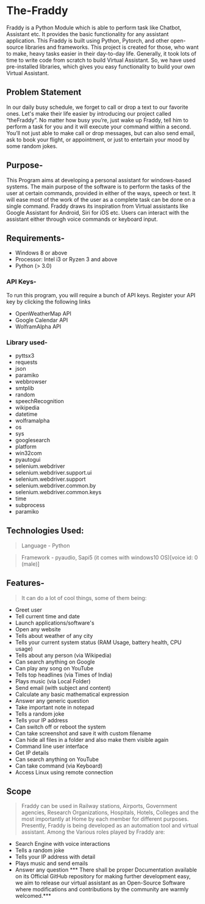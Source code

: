 # The-Fraddy
Fraddy is a Python Module which is able to perform task like Chatbot, Assistant etc. It provides the basic functionality for any assistant application. This Fraddy is built using Python, Pytorch, and other open-source libraries and frameworks.  This project is created for those, who want to make, heavy tasks easier in their day-to-day life. Generally, it took lots of time to write code from scratch to build Virtual Assistant. So, we have used pre-installed libraries, which gives you easy functionality to build your own Virtual Assistant.

## Problem Statement
In our daily busy schedule, we forget to call or drop a text to our favorite ones. Let's make their life easier by introducing our project called “theFraddy”. 
No matter how busy you’re, just wake up Fraddy, tell him to perform a task for you and it will execute your command within a second. You’ll not just able to make call or drop messages, but can also send email, ask to book your flight, or appointment, or just to entertain your mood by some random jokes.

## Purpose-
This Program aims at developing a personal assistant for windows-based systems. The main purpose of the software is to perform the tasks of the user at certain commands, provided in either of the ways, speech or text. It will ease most of the work of the user as a complete task can be done on a single command. Fraddy draws its inspiration from Virtual assistants like Google Assistant for Android, Siri for iOS etc. Users can interact with the assistant either through voice commands or keyboard input.


## Requirements-
-	Windows 8 or above
-	Processor: Intel i3 or Ryzen 3 and above
-	Python (> 3.0)

### API Keys-
To run this program, you will require a bunch of API keys. Register your API key by clicking the following links
-	OpenWeatherMap API
-	Google Calendar API
-	WolframAlpha API
### Library used-
- pyttsx3
-	requests
-	json
-	paramiko
-	webbrowser
-	smtplib
-	random
-	speechRecognition
-	wikipedia
-	datetime
-	wolframalpha
-	os
-	sys
-	googlesearch
-	platform
-	win32com
-	pyautogui
-	selenium.webdriver
-	selenium.webdriver.support.ui 
-	selenium.webdriver.support 
-	selenium.webdriver.common.by
-	selenium.webdriver.common.keys
-	time
-	subprocess
-	paramiko

## Technologies Used:
> Language - Python


> Framework - pyaudio, Sapi5 (it comes with windows10 OS)[voice id: 0 (male)]

## Features-
>It can do a lot of cool things, some of them being:

-	Greet user
-	Tell current time and date
-	Launch applications/software's
-	Open any website
-	Tells about weather of any city
-	Tells your current system status (RAM Usage, battery health, CPU usage)
-	Tells about any person (via Wikipedia)
-	Can search anything on Google
-	Can play any song on YouTube
-	Tells top headlines (via Times of India)
-	Plays music (via Local Folder)
-	Send email (with subject and content)
-	Calculate any basic mathematical expression
-	Answer any generic question
-	Take important note in notepad
-	Tells a random joke
-	Tells your IP address
-	Can switch off or reboot the system
-	Can take screenshot and save it with custom filename
-	Can hide all files in a folder and also make them visible again
-	Command line user interface
-	Get IP details 
-	Can search anything on YouTube
-	Can take command (via Keyboard)
-	Access Linux using remote connection

## Scope
>Fraddy can be used in Railway stations, Airports, Government agencies, Research Organizations, Hospitals, Hotels, Colleges and the most importantly at Home by each member for different purposes.
>Presently, Fraddy is being developed as an automation tool and virtual assistant. Among the Various roles played by Fraddy are: 
- Search Engine with voice interactions 
- Tells a random joke
- Tells your IP address with detail
- Plays music and send emails
- Answer any question
*** There shall be proper Documentation available on its Official GitHub repository for making further development easy, we aim to release our virtual assistant as an Open-Source Software where modifications and contributions by the community are warmly welcomed.***
